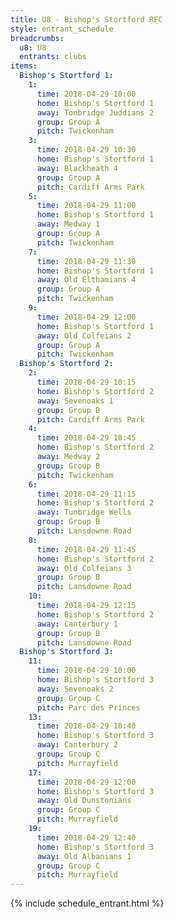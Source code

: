 ```yaml
---
title: U8 - Bishop's Stortford RFC
style: entrant_schedule
breadcrumbs:
  u8: U8
  entrants: clubs
items:
  Bishop's Stortford 1:
    1:
      time: 2018-04-29 10:00
      home: Bishop's Stortford 1
      away: Tonbridge Juddians 2
      group: Group A
      pitch: Twickenham
    3:
      time: 2018-04-29 10:30
      home: Bishop's Stortford 1
      away: Blackheath 4
      group: Group A
      pitch: Cardiff Arms Park
    5:
      time: 2018-04-29 11:00
      home: Bishop's Stortford 1
      away: Medway 1
      group: Group A
      pitch: Twickenham
    7:
      time: 2018-04-29 11:30
      home: Bishop's Stortford 1
      away: Old Elthamians 4
      group: Group A
      pitch: Twickenham
    9:
      time: 2018-04-29 12:00
      home: Bishop's Stortford 1
      away: Old Colfeians 2
      group: Group A
      pitch: Twickenham
  Bishop's Stortford 2:
    2:
      time: 2018-04-29 10:15
      home: Bishop's Stortford 2
      away: Sevenoaks 1
      group: Group B
      pitch: Cardiff Arms Park
    4:
      time: 2018-04-29 10:45
      home: Bishop's Stortford 2
      away: Medway 2
      group: Group B
      pitch: Twickenham
    6:
      time: 2018-04-29 11:15
      home: Bishop's Stortford 2
      away: Tunbridge Wells
      group: Group B
      pitch: Lansdowne Road
    8:
      time: 2018-04-29 11:45
      home: Bishop's Stortford 2
      away: Old Colfeians 3
      group: Group B
      pitch: Lansdowne Road
    10:
      time: 2018-04-29 12:15
      home: Bishop's Stortford 2
      away: Canterbury 1
      group: Group B
      pitch: Lansdowne Road
  Bishop's Stortford 3:
    11:
      time: 2018-04-29 10:00
      home: Bishop's Stortford 3
      away: Sevenoaks 2
      group: Group C
      pitch: Parc des Princes
    13:
      time: 2018-04-29 10:40
      home: Bishop's Stortford 3
      away: Canterbury 2
      group: Group C
      pitch: Murrayfield
    17:
      time: 2018-04-29 12:00
      home: Bishop's Stortford 3
      away: Old Dunstonians
      group: Group C
      pitch: Murrayfield
    19:
      time: 2018-04-29 12:40
      home: Bishop's Stortford 3
      away: Old Albanians 1
      group: Group C
      pitch: Murrayfield
---
```


{% include schedule_entrant.html %}
